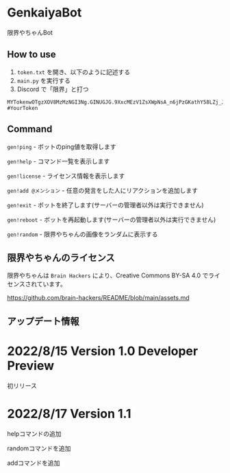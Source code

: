 # GenkaiyaBot

限界やちゃんBot

## How to use

1. `token.txt` を開き、以下のように記述する
1. `main.py` を実行する
1. Discord で「限界」と打つ

```text
MYTokenwOTgzXOV8MzMzNGI3Ng.GINUGJG.9XxcMEzV1ZsXWpNsA_n6jPzGKathY58LZj_JQ #YourToken
```

## Command

`gen!ping` - ボットのping値を取得します

`gen!help` - コマンド一覧を表示します

`gen!license` - ライセンス情報を表示します

`gen!add @メンション` - 任意の発言をした人にリアクションを追加します

`gen!exit` - ボットを終了します(サーバーの管理者以外は実行できません)

`gen!reboot` - ボットを再起動します(サーバーの管理者以外は実行できません)

`gen!random` - 限界やちゃんの画像をランダムに表示する

## 限界やちゃんのライセンス

限界やちゃんは `Brain Hackers` により、Creative Commons BY-SA 4.0 でライセンスされています。

<https://github.com/brain-hackers/README/blob/main/assets.md>

## アップデート情報

# 2022/8/15 Version 1.0 Developer Preview

初リリース

# 2022/8/17 Version 1.1

helpコマンドの追加

randomコマンドを追加

addコマンドを追加
